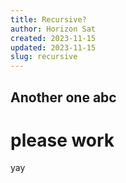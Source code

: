 ```yaml
---
title: Recursive?
author: Horizon Sat
created: 2023-11-15
updated: 2023-11-15
slug: recursive
---
```

Another one
abc
---

# please work

yay
